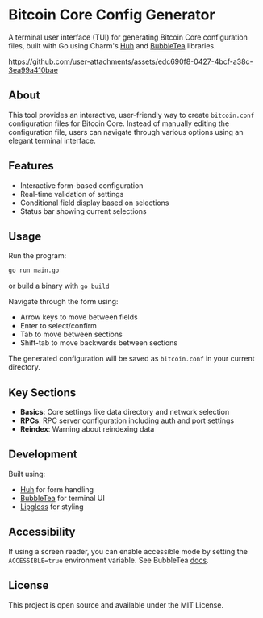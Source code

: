 # Bitcoin Core Config Generator

A terminal user interface (TUI) for generating Bitcoin Core configuration files, built with Go using Charm's [Huh](https://github.com/charmbracelet/huh) and [BubbleTea](https://github.com/charmbracelet/bubbletea) libraries.

https://github.com/user-attachments/assets/edc690f8-0427-4bcf-a38c-3ea99a410bae

## About

This tool provides an interactive, user-friendly way to create `bitcoin.conf` configuration files for Bitcoin Core. Instead of manually editing the configuration file, users can navigate through various options using an elegant terminal interface.

## Features

- Interactive form-based configuration
- Real-time validation of settings
- Conditional field display based on selections
- Status bar showing current selections

## Usage

Run the program:

```bash
go run main.go
```
or build a binary with `go build`

Navigate through the form using:
- Arrow keys to move between fields
- Enter to select/confirm
- Tab to move between sections
- Shift-tab to move backwards between sections

The generated configuration will be saved as `bitcoin.conf` in your current directory.

## Key Sections

- **Basics**: Core settings like data directory and network selection
- **RPCs**: RPC server configuration including auth and port settings
- **Reindex**: Warning about reindexing data

## Development

Built using:
- [Huh](https://github.com/charmbracelet/huh) for form handling
- [BubbleTea](https://github.com/charmbracelet/bubbletea) for terminal UI
- [Lipgloss](https://github.com/charmbracelet/lipgloss) for styling

## Accessibility

If using a screen reader, you can enable accessible mode by setting the `ACCESSIBLE=true` environment variable. See BubbleTea [docs](https://github.com/charmbracelet/huh?tab=readme-ov-file#accessibility).

## License

This project is open source and available under the MIT License.

